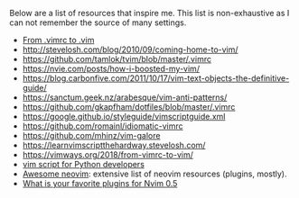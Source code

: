 Below are a list of resources that inspire me. This list is non-exhaustive as I
can not remember the source of many settings.

- [From .vimrc to .vim](https://vimways.org/2018/from-vimrc-to-vim/)
- http://stevelosh.com/blog/2010/09/coming-home-to-vim/
- https://github.com/tamlok/tvim/blob/master/.vimrc
- https://nvie.com/posts/how-i-boosted-my-vim/
- https://blog.carbonfive.com/2011/10/17/vim-text-objects-the-definitive-guide/
- https://sanctum.geek.nz/arabesque/vim-anti-patterns/
- https://github.com/gkapfham/dotfiles/blob/master/.vimrc
- https://google.github.io/styleguide/vimscriptguide.xml
- https://github.com/romainl/idiomatic-vimrc
- https://github.com/mhinz/vim-galore
- https://learnvimscriptthehardway.stevelosh.com/
- https://vimways.org/2018/from-vimrc-to-vim/
- [vim script for Python developers](https://github.com/yegappan/VimScriptForPythonDevelopers)
- [Awesome neovim](https://github.com/rockerBOO/awesome-neovim): extensive list of neovim resources (plugins, mostly).
- [What is your favorite plugins for Nvim 0.5](https://www.reddit.com/r/neovim/comments/o20w3z/what_are_your_favorite_neovim_plugins_exclusive/)
